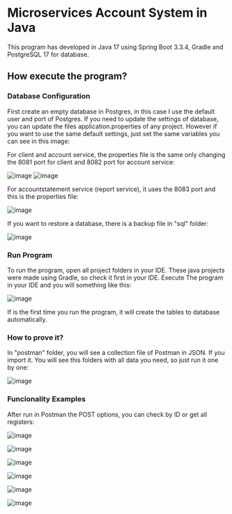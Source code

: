# Microservices Account System in Java 

This program has developed in Java 17 using Spring Boot 3.3.4, Gradle and PostgreSQL 17 for database.

## How execute the program?

### Database Configuration

First create an empty database in Postgres, in this case I use the default user and port of Postgres. If you need to update the settings of database, you can update the files application.properties of any project. However if you want to use the same default 
settings, just set the same variables you can see in this image:

For client and account service, the properties file is the same only changing the 8081 port for client and 8082 port for account service:

![image](https://github.com/user-attachments/assets/11c58345-16f8-4ba6-afc7-8e04ac851d3c) ![image](https://github.com/user-attachments/assets/68e43f59-5de0-4669-9fdd-bba1185a2c2a)

For accountstatement service (report service), it uses the 8083 port and this is the properties file:

![image](https://github.com/user-attachments/assets/7affc3dc-da9e-4180-af22-437665afff88)

If you want to restore a database, there is a backup file in "sql" folder:

![image](https://github.com/user-attachments/assets/f52e646d-c5fc-4b7a-b8b5-44c8927fb593)

### Run Program

To run the program, open all project folders in your IDE. These java projects were made using Gradle, so check it first in your IDE. Execute The program in your IDE and you will something like this:

![image](https://github.com/user-attachments/assets/8dbfb9a9-8cd4-41b6-889b-6bfde2c26190)

If is the first time you run the program, it will create the tables to database automatically.

### How to prove it?

In "postman" folder, you will see a collection file of Postman in JSON. If you import it. You will see this folders with all data you need, so just run it one by one:

![image](https://github.com/user-attachments/assets/59d4d03f-a7e4-41ab-a8fd-ac73acebc468)

### Funcionality Examples

After run in Postman the POST options, you can check by ID or get all registers:

![image](https://github.com/user-attachments/assets/cc3b7fb1-eaee-4769-8c6f-c51d35dfde90)

![image](https://github.com/user-attachments/assets/db355a3c-2ad8-4588-9998-e58ff605cde6)

![image](https://github.com/user-attachments/assets/bc1f013d-b9ca-41a7-88ca-4dea5329c501)

![image](https://github.com/user-attachments/assets/59db96df-c482-4883-9cff-348db1c48a32)

![image](https://github.com/user-attachments/assets/edc302f1-e0d5-498a-96dc-907ad84082a8)

![image](https://github.com/user-attachments/assets/78ca6661-e3cc-4d05-9346-ca433cdc9933)

